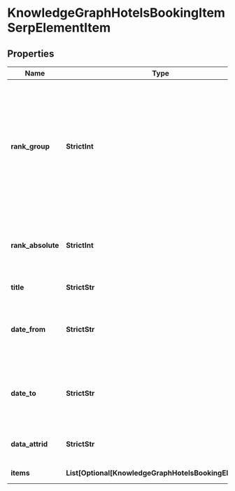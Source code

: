 # KnowledgeGraphHotelsBookingItemSerpElementItem


## Properties

| Name | Type | Description | Notes |
|------------ | ------------- | ------------- | -------------|
**rank_group** | **StrictInt** | group rank in SERP<br>position within a group of elements with identical type values;<br>positions of elements with different type values are omitted from rank_group;<br>always equals 0 for desktop |[optional]|
**rank_absolute** | **StrictInt** | absolute rank in SERP<br>absolute position among all the elements in SERP<br>always equals 0 for desktop |[optional]|
**title** | **StrictStr** | reference page title |[optional]|
**date_from** | **StrictStr** | starting date of stay<br>in the format “year-month-date”<br>example:<br>2019-11-15 |[optional]|
**date_to** | **StrictStr** | ending date of stay<br>in the format “year-month-date”<br>example:<br>2019-11-17 |[optional]|
**data_attrid** | **StrictStr** | google defined data attribute ID<br>example:<br>action:listen_artist |[optional]|
**items** | **List[Optional[KnowledgeGraphHotelsBookingElement]]** | contains arrays of specific images |[optional]|